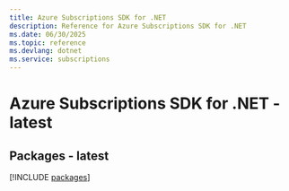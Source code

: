 ```yaml
---
title: Azure Subscriptions SDK for .NET
description: Reference for Azure Subscriptions SDK for .NET
ms.date: 06/30/2025
ms.topic: reference
ms.devlang: dotnet
ms.service: subscriptions
---
```

# Azure Subscriptions SDK for .NET - latest
## Packages - latest
[!INCLUDE [packages](subscriptions-index.md)]
